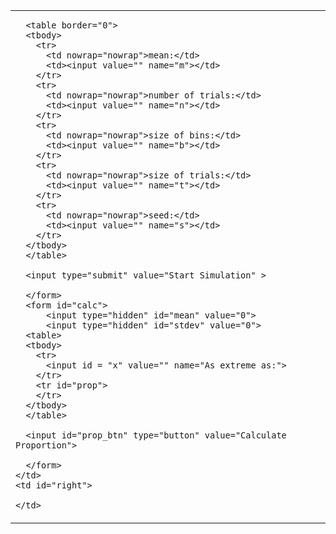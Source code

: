 <p hidden>
layout: page
title: "Simulation"
permalink: /simulation/
</p>

<table>
  <tbody>
    <td valign="top">
      <form id="form" action="https://blooming-reaches-62688.herokuapp.com/graphs/" method="get">
      <input type="hidden" name="present" value="1">

      <table border="0">
      <tbody>
        <tr>
          <td nowrap="nowrap">mean:</td>
          <td><input value="" name="m"></td>
        </tr>
        <tr>
          <td nowrap="nowrap">number of trials:</td>
          <td><input value="" name="n"></td>
        </tr>
        <tr>
          <td nowrap="nowrap">size of bins:</td>
          <td><input value="" name="b"></td>
        </tr>
        <tr>
          <td nowrap="nowrap">size of trials:</td>
          <td><input value="" name="t"></td>
        </tr>
        <tr>
          <td nowrap="nowrap">seed:</td>
          <td><input value="" name="s"></td>
        </tr>
      </tbody>
      </table>

      <input type="submit" value="Start Simulation" >

      </form>
      <form id="calc">
          <input type="hidden" id="mean" value="0">
          <input type="hidden" id="stdev" value="0">
      <table>
      <tbody>
        <tr>
          <input id = "x" value="" name="As extreme as:">
        </tr>
        <tr id="prop">
        </tr>
      </tbody>
      </table>
      
      <input id="prop_btn" type="button" value="Calculate Proportion">
      
      </form>
    </td>
    <td id="right">
    
    </td>
  </tbody>
</table>

<script>

  function cdfNormal (x, mean, standardDeviation) {
    return (1 - math.erf((mean - x ) / (Math.sqrt(2) * standardDeviation))) / 2
  }
  
  document.getElementById("prop_btn").onclick(e => {
  var m = document.getElementById('mean').value;
  var s = document.getElementById('stdev').value;
  var x = document.getElementById('x').value;
  var p = 0;
  
  p = fetch("https://api.mathjs.org/v4/?expr=erf(("+m+"-"+x+")%2F(sqrt(2)*"+s+"))")
      .then(response => response)
      .then(data => {
        if(x < m){
          p = data;
        } else if(x >= m){
          p = 1-data;
        }
  
        document.getElementById('prop').innerHTML = "Proportion of samples: " + p;
      });
  });
  
</script>
<script>
  
  var width = window.innerWidth
|| document.documentElement.clientWidth
|| document.body.clientWidth;

var height = window.innerHeight
|| document.documentElement.clientHeight
|| document.body.clientHeight;
  
  var f = document.getElementById("form");
  f.onsubmit=SubmitForm;
  
  function SubmitForm(event){
  var url = f.action;
  var data = (fetch(url, {
          method:"POST", 
          body: new FormData(f)
    })
    .then(response => response.json())
  )
  .then(data => {

    var maincontainer = document.getElementById("right")
    
    for(var key in data){
      var tr = document.createElement("tr");
      tr.setAttribute('style', 'width: ' + (width-(width/6))/2 + 'px; word-break: normal;')
      
      if (key.includes("dataurl")) {
      tr.innerHTML = '<img style="height: ' + height/2 + '; width: auto" src="' + data[key] + '" alt="A very important graph.">';
      } else if(key == "mean"){
      tr.innerHTML = key + " = " + data[key];
      document.getElementById('mean').value = value;
      } else if(key == "StDev"){
      tr.innerHTML = key + " = " + data[key];
      document.getElementById('stdev').value = value;
      } else {
      value = String(data[key]).replace(/,/g,', ');
      tr.innerHTML = key + " = " + value;
      }
      
      maincontainer.appendChild(tr);
    }
  }
  )
  .catch(error => alert("ERROR", error));
  
  
  event.preventDefault();
  }
</script>
